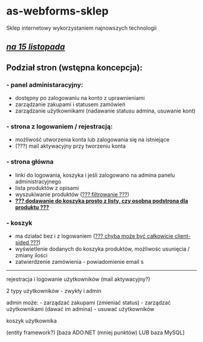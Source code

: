 # as-webforms-sklep

Sklep internetowy wykorzystaniem najnowszych technologii

## <u>**_na 15 listopada_**</u>

## Podział stron (wstępna koncepcja):
### - panel administaracyjny:
- dostępny po zalogowaniu na konto z uprawnieniami
- zarządzanie zakupami i statusem zamówień
- zarządzanie użytkownikami (nadawanie statusu admina, usuwanie kont)
### - strona z logowaniem / rejestracją:
- możliwość utworzenia konta lub zalogowania się na istniejące
- (???) mail aktywacyjny przy tworzeniu konta
### - strona główna
- linki do logowania, koszyka i jeśli zalogowano na admina panelu administracyjnego
- lista produktów z opisami
- wyszukiwanie produktów (<u>??? filtrowanie ???</u>)
- <b><u>??? dodawanie do koszyka prosto z listy, czy osobna podstrona dla produktu ???</u></b>
### - koszyk
- ma działać bez i z logowaniem (<u>??? chyba może być całkowicie client-sided ???</u>)
- wyświetlenie dodanych do koszyka produktów, możliwośc usunięcia / zmiany ilości
- zatwierdzenie zamówienia - powiadomienie email
s
<hr>
rejestracja i logowanie użytkowników (mail aktywacyjny?)

2 typy użytkowników - zwykły i admin

admin może:
	- zarządzać zakupami (zmieniać status)
	- zarządzać użytkownikami (dawać im admina)
	- usuwać użytkowników
	
koszyk użytkownika

(entity framework?)
[baza ADO.NET (mniej punktów) LUB baza MySQL]
